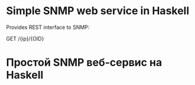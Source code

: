 # Simple SNMP web service in Haskell
Provides REST interface to SNMP:

GET /{ip}/{OID}

# Простой SNMP веб-сервис на Haskell
